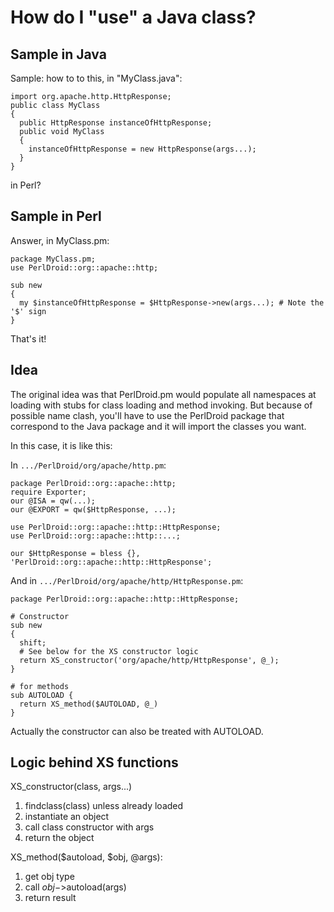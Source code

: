 # How do I "use" a Java class? #

## Sample in Java ##

Sample: how to to this, in "MyClass.java":

```
import org.apache.http.HttpResponse;
public class MyClass
{
  public HttpResponse instanceOfHttpResponse;
  public void MyClass
  {
    instanceOfHttpResponse = new HttpResponse(args...);
  }
}
```

in Perl?

## Sample in Perl ##

Answer, in MyClass.pm:

```
package MyClass.pm;
use PerlDroid::org::apache::http;

sub new
{
  my $instanceOfHttpResponse = $HttpResponse->new(args...); # Note the '$' sign
}
```

That's it!

## Idea ##

The original idea was that PerlDroid.pm would populate all namespaces at loading with stubs for class loading and method invoking. But because of possible name clash, you'll have to use the PerlDroid package that correspond to the Java package and it will import the classes you want.

In this case, it is like this:

In `.../PerlDroid/org/apache/http.pm`:

```
package PerlDroid::org::apache::http;
require Exporter;
our @ISA = qw(...);
our @EXPORT = qw($HttpResponse, ...);

use PerlDroid::org::apache::http::HttpResponse;
use PerlDroid::org::apache::http::...;

our $HttpResponse = bless {}, 'PerlDroid::org::apache::http::HttpResponse';
```

And in `.../PerlDroid/org/apache/http/HttpResponse.pm`:

```
package PerlDroid::org::apache::http::HttpResponse;

# Constructor
sub new
{
  shift;
  # See below for the XS constructor logic
  return XS_constructor('org/apache/http/HttpResponse', @_);
}

# for methods
sub AUTOLOAD {
  return XS_method($AUTOLOAD, @_)
}
```

Actually the constructor can also be treated with AUTOLOAD.

## Logic behind XS functions ##

XS\_constructor(class, args...)

  1. findclass(class) unless already loaded
  1. instantiate an object
  1. call class constructor with args
  1. return the object

XS\_method($autoload, $obj, @args):

  1. get obj type
  1. call $obj->$autoload(args)
  1. return result